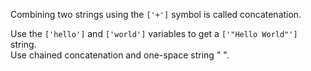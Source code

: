 Combining two strings using the `['+']` symbol is called concatenation.  
  
Use the `['hello']` and `['world']` variables to get a `['"Hello World"']` string.  
Use chained concatenation and one-space string \" \".